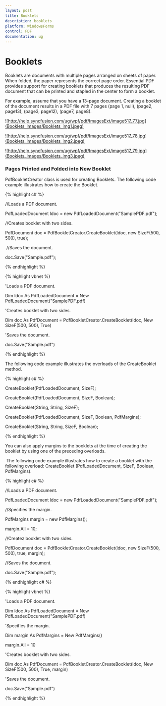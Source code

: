 ```yaml
---
layout: post
title: Booklets
description: booklets
platform: WindowsForms
control: PDF
documentation: ug
---
```

# Booklets

Booklets are documents with multiple pages arranged on sheets of paper. When folded, the paper represents the correct page order. Essential PDF provides support for creating booklets that produces the resulting PDF document that can be printed and stapled in the center to form a booklet. 

For example, assume that you have a 13-page document. Creating a booklet of the document results in a PDF file with 7 pages (page 1, null), (page2, page13), (page3, page12), (page7, page8).


![http://help.syncfusion.com/ug/wpf/pdf/ImagesExt/image517_77.jpg](Booklets_images/Booklets_img1.jpeg)

![http://help.syncfusion.com/ug/wpf/pdf/ImagesExt/image517_78.jpg](Booklets_images/Booklets_img2.jpeg)

![http://help.syncfusion.com/ug/wpf/pdf/ImagesExt/image517_79.jpg](Booklets_images/Booklets_img3.jpeg)

###  Pages Printed and Folded into New Booklet

PdfBookletCreator class is used for creating Booklets. The following code example illustrates how to create the Booklet.

{% highlight c# %}





//Loads a PDF document.

PdfLoadedDocument ldoc = new PdfLoadedDocument("SamplePDF.pdf");

//Creates booklet with two sides.

PdfDocument doc = PdfBookletCreator.CreateBooklet(ldoc, new SizeF(500, 500), true);

 //Saves the document.

doc.Save("Sample.pdf");

{% endhighlight %}

{% highlight vbnet %}





'Loads a PDF document.

Dim ldoc As PdfLoadedDocument = New PdfLoadedDocument("SamplePDF.pdf)

'Creates booklet with two sides.

Dim doc As PdfDocument = PdfBookletCreator.CreateBooklet(ldoc, New SizeF(500, 500), True)

'Saves the document.

doc.Save("Sample.pdf")

{% endhighlight %}

The following code example illustrates the overloads of the CreateBooklet method.

{% highlight c# %}



CreateBooklet(PdfLoadedDocument, SizeF);

CreateBooklet(PdfLoadedDocument, SizeF, Boolean);

CreateBooklet(String, String, SizeF);

CreateBooklet(PdfLoadedDocument, SizeF, Boolean, PdfMargins);

CreateBooklet(String, String, SizeF, Boolean);

{% endhighlight %}

You can also apply margins to the booklets at the time of creating the booklet by using one of the preceding overloads.

 The following code example illustrates how to create a booklet with the following overload: CreateBooklet (PdfLoadedDocument, SizeF, Boolean, PdfMargins).



{% highlight c# %}





//Loads a PDF document.

PdfLoadedDocument ldoc = new PdfLoadedDocument("SamplePDF.pdf");

//Specifies the margin.

PdfMargins margin = new PdfMargins();

margin.All = 10;

//Createz booklet with two sides.

PdfDocument doc = PdfBookletCreator.CreateBooklet(ldoc, new SizeF(500, 500), true, margin);

//Saves the document.

doc.Save("Sample.pdf");

{% endhighlight c# %}

{% highlight vbnet %}




'Loads a PDF document.

Dim ldoc As PdfLoadedDocument = New PdfLoadedDocument("SamplePDF.pdf)

'Specifies the margin.

Dim margin As PdfMargins = New PdfMargins()

margin.All = 10

'Creates booklet with two sides.

Dim doc As PdfDocument = PdfBookletCreator.CreateBooklet(ldoc, New SizeF(500, 500), True, margin)

'Saves the document.

doc.Save("Sample.pdf")


{% endhighlight %}



